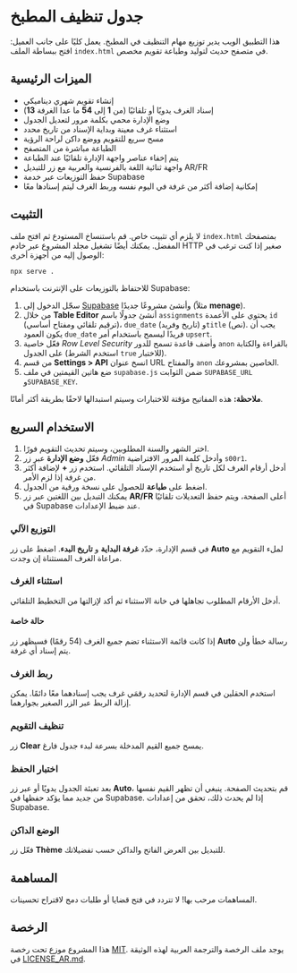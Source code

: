 # جدول تنظيف المطبخ

هذا التطبيق الويب يدير توزيع مهام التنظيف في المطبخ. يعمل كليًا على جانب العميل: افتح ببساطة الملف `index.html` في متصفح حديث لتوليد وطباعة تقويم مخصص.

## الميزات الرئيسية

- إنشاء تقويم شهري ديناميكي
- إسناد الغرف يدويًا أو تلقائيًا (من **1** إلى **54** ما عدا الغرفة **13**)
- وضع الإدارة محمي بكلمة مرور لتعديل الجدول
- استثناء غرف معينة وبداية الإسناد من تاريخ محدد
- مسح سريع للتقويم ووضع داكن لراحة الرؤية
- الطباعة مباشرة من المتصفح
- يتم إخفاء عناصر واجهة الإدارة تلقائيًا عند الطباعة
- واجهة ثنائية اللغة بالفرنسية والعربية مع زر للتبديل AR/FR
- حفظ التوزيعات عبر خدمة Supabase
- إمكانية إضافة أكثر من غرفة في اليوم نفسه وربط الغرف ليتم إسنادها معًا

## التثبيت

لا يلزم أي تثبيت خاص. قم باستنساخ المستودع ثم افتح ملف `index.html` بمتصفحك المفضل. يمكنك أيضًا تشغيل مجلد المشروع عبر خادم HTTP صغير إذا كنت ترغب في الوصول إليه من أجهزة أخرى:

```bash
npx serve .
```

للاحتفاظ بالتوزيعات على الإنترنت باستخدام Supabase:

1. سجّل الدخول إلى [Supabase](https://app.supabase.com) وأنشئ مشروعًا جديدًا (مثلاً **menage**).
2. من خلال **Table Editor** أنشئ جدولًا باسم `assignments` يحتوي على الأعمدة `id` (ترقيم تلقائي ومفتاح أساسي)، `due_date` (تاريخ وفريد) و`title` (نص). يجب أن يكون العمود `due_date` فريدًا ليسمح باستخدام أمر `upsert`.
3. فعّل خاصية *Row Level Security* وأضف قاعدة تسمح للدور `anon` بالقراءة والكتابة على الجدول (استخدم الشرط `true` للاختبار).
4. من قسم **Settings > API** انسخ عنوان URL والمفتاح `anon` الخاصين بمشروعك.
5. ضع هاتين القيمتين في ملف `supabase.js` ضمن الثوابت `SUPABASE_URL` و`SUPABASE_KEY`.

**ملاحظة:** هذه المفاتيح مؤقتة للاختبارات وسيتم استبدالها لاحقًا بطريقة أكثر أمانًا.

## الاستخدام السريع

1. اختر الشهر والسنة المطلوبين، وسيتم تحديث التقويم فورًا.
2. فعّل **وضع الإدارة** عبر زر *Admin* وأدخل كلمة المرور الافتراضية `s00r1`.
3. أدخل أرقام الغرف لكل تاريخ أو استخدم الإسناد التلقائي. استخدم زر **+** لإضافة أكثر من غرفة إذا لزم الأمر.
4. اضغط على **طباعة** للحصول على نسخة ورقية من الجدول.
5. يمكنك التبديل بين اللغتين عبر زر **AR/FR** أعلى الصفحة،
   ويتم حفظ التعديلات تلقائيًا في Supabase عند ضبط الإعدادات.

### التوزيع الآلي

في قسم الإدارة، حدّد **غرفة البداية** و **تاريخ البدء**. اضغط على زر **Auto** لملء التقويم مع مراعاة الغرف المستثناة إن وجدت.

### استثناء الغرف

أدخل الأرقام المطلوب تجاهلها في خانة الاستثناء ثم أكد لإزالتها من التخطيط التلقائي.

#### حالة خاصة

إذا كانت قائمة الاستثناء تضم جميع الغرف (54 رقمًا) فسيظهر زر **Auto** رسالة خطأ ولن يتم إسناد أي غرفة.
### ربط الغرف

استخدم الحقلين في قسم الإدارة لتحديد رقمَي غرف يجب إسنادهما معًا دائمًا. يمكن إزالة الربط عبر الزر الصغير بجوارهما.


### تنظيف التقويم

زر **Clear** يمسح جميع القيم المدخلة بسرعة لبدء جدول فارغ.

### اختبار الحفظ

بعد تعبئة الجدول يدويًا أو عبر زر **Auto**، قم بتحديث الصفحة. ينبغي أن تظهر القيم نفسها من جديد مما يؤكد حفظها في Supabase. إذا لم يحدث ذلك، تحقق من إعدادات Supabase.

### الوضع الداكن

فعّل زر **Thème** للتبديل بين العرض الفاتح والداكن حسب تفضيلاتك.

## المساهمة

المساهمات مرحب بها! لا تتردد في فتح قضايا أو طلبات دمج لاقتراح تحسينات.

## الرخصة

هذا المشروع موزع تحت رخصة [MIT](LICENSE). يوجد ملف الرخصة والترجمة العربية لهذه الوثيقة في [LICENSE_AR.md](LICENSE_AR.md).
